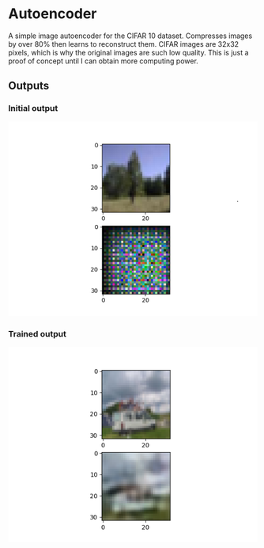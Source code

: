 # Autoencoder
A simple image autoencoder for the CIFAR 10 dataset. Compresses images by over 80% then learns to reconstruct them. CIFAR images are 32x32 pixels, which is why the original images are such low quality. This is just a proof of concept until I can obtain more computing power.

## Outputs
### Initial output
![Initial](Initial.png "On the first iteration.")
### Trained output
![Final](Final.png "When it learns to rebuild from the latent vector!")


